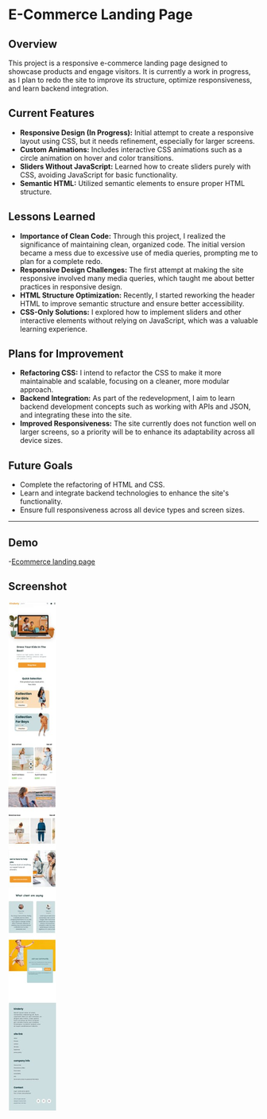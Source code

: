 # E-Commerce Landing Page

## Overview

This project is a responsive e-commerce landing page designed to showcase products and engage visitors. It is currently a work in progress, as I plan to redo the site to improve its structure, optimize responsiveness, and learn backend integration.

## Current Features

- **Responsive Design (In Progress):** Initial attempt to create a responsive layout using CSS, but it needs refinement, especially for larger screens.
- **Custom Animations:** Includes interactive CSS animations such as a circle animation on hover and color transitions.
- **Sliders Without JavaScript:** Learned how to create sliders purely with CSS, avoiding JavaScript for basic functionality.
- **Semantic HTML:** Utilized semantic elements to ensure proper HTML structure.

## Lessons Learned

- **Importance of Clean Code:** Through this project, I realized the significance of maintaining clean, organized code. The initial version became a mess due to excessive use of media queries, prompting me to plan for a complete redo.
- **Responsive Design Challenges:** The first attempt at making the site responsive involved many media queries, which taught me about better practices in responsive design.
- **HTML Structure Optimization:** Recently, I started reworking the header HTML to improve semantic structure and ensure better accessibility.
- **CSS-Only Solutions:** I explored how to implement sliders and other interactive elements without relying on JavaScript, which was a valuable learning experience.

## Plans for Improvement

- **Refactoring CSS:** I intend to refactor the CSS to make it more maintainable and scalable, focusing on a cleaner, more modular approach.
- **Backend Integration:** As part of the redevelopment, I aim to learn backend development concepts such as working with APIs and JSON, and integrating these into the site.
- **Improved Responsiveness:** The site currently does not function well on larger screens, so a priority will be to enhance its adaptability across all device sizes.


## Future Goals

- Complete the refactoring of HTML and CSS.
- Learn and integrate backend technologies to enhance the site's functionality.
- Ensure full responsiveness across all device types and screen sizes.

 
---


## Demo 

-[Ecommerce landing page](https://himihiba.github.io/E-commerce-site/)


## Screenshot

![](./1.jpg)